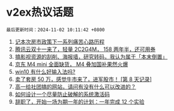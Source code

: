 # v2ex热议话题

`最后更新时间：2024-11-02 10:11:42 +0800`

1. [记本次房市政策下一系列痛苦心路历程](https://www.v2ex.com/t/1085740)
1. [腾讯云双十一来了，轻量 2C2G4M， 158 两年半，还可用券](https://www.v2ex.com/t/1085704)
1. [搞影视资源的刮削、海报墙，研究转码，我认为属于「本末倒置」](https://www.v2ex.com/t/1085785)
1. [京东 M4 mini 全面缺货， M4 叠加国补果然火爆](https://www.v2ex.com/t/1085667)
1. [win10 有什么好输入法吗?](https://www.v2ex.com/t/1085618)
1. [卖了套房 50 万，感觉牛市来了，进军股市！ [第 8 天记录]](https://www.v2ex.com/t/1085630)
1. [高一给社团搞的网站，请问有没有什么可以改进的？](https://www.v2ex.com/t/1085859)
1. [如何设计一个尽量防止破解的系统激活码](https://www.v2ex.com/t/1085655)
1. [辞职了，开始一场为期一年的计划：一年完成 12 个实验](https://www.v2ex.com/t/1085774)

